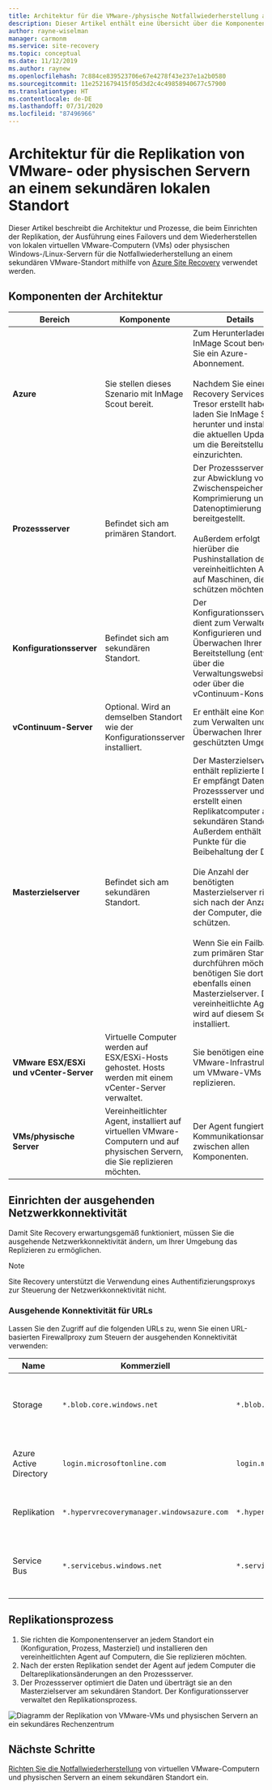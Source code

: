 ```yaml
---
title: Architektur für die VMware-/physische Notfallwiederherstellung an einem sekundären Standort mit Azure Site Recovery
description: Dieser Artikel enthält eine Übersicht über die Komponenten und die Architektur, die bei der Notfallwiederherstellung für lokale VMware-VMs oder physische Server unter Windows oder Linux an einem sekundären VMware-Standort mit Azure Site Recovery verwendet werden.
author: rayne-wiselman
manager: carmonm
ms.service: site-recovery
ms.topic: conceptual
ms.date: 11/12/2019
ms.author: raynew
ms.openlocfilehash: 7c884ce839523706e67e4278f43e237e1a2b0580
ms.sourcegitcommit: 11e2521679415f05d3d2c4c49858940677c57900
ms.translationtype: HT
ms.contentlocale: de-DE
ms.lasthandoff: 07/31/2020
ms.locfileid: "87496966"
---
```

# <a name="architecture-for-vmwarephysical-server-replication-to-a-secondary-on-premises-site"></a>Architektur für die Replikation von VMware- oder physischen Servern an einem sekundären lokalen Standort

Dieser Artikel beschreibt die Architektur und Prozesse, die beim Einrichten der Replikation, der Ausführung eines Failovers und dem Wiederherstellen von lokalen virtuellen VMware-Computern (VMs) oder physischen Windows-/Linux-Servern für die Notfallwiederherstellung an einem sekundären VMware-Standort mithilfe von [Azure Site Recovery](site-recovery-overview.md) verwendet werden.


## <a name="architectural-components"></a>Komponenten der Architektur

**Bereich** | **Komponente** | **Details**
--- | --- | ---
**Azure** | Sie stellen dieses Szenario mit InMage Scout bereit. | Zum Herunterladen von InMage Scout benötigen Sie ein Azure-Abonnement.<br/><br/> Nachdem Sie einen Recovery Services-Tresor erstellt haben, laden Sie InMage Scout herunter und installieren die aktuellen Updates, um die Bereitstellung einzurichten.
**Prozessserver** | Befindet sich am primären Standort. | Der Prozessserver wird zur Abwicklung von Zwischenspeicherung, Komprimierung und Datenoptimierung bereitgestellt.<br/><br/> Außerdem erfolgt hierüber die Pushinstallation des vereinheitlichten Agents auf Maschinen, die Sie schützen möchten.
**Konfigurationsserver** | Befindet sich am sekundären Standort. | Der Konfigurationsserver dient zum Verwalten, Konfigurieren und Überwachen Ihrer Bereitstellung (entweder über die Verwaltungswebsite oder über die vContinuum-Konsole).
**vContinuum-Server** | Optional. Wird an demselben Standort wie der Konfigurationsserver installiert. | Er enthält eine Konsole zum Verwalten und Überwachen Ihrer geschützten Umgebung.
**Masterzielserver** | Befindet sich am sekundären Standort. | Der Masterzielserver enthält replizierte Daten. Er empfängt Daten vom Prozessserver und erstellt einen Replikatcomputer am sekundären Standort. Außerdem enthält er die Punkte für die Beibehaltung der Daten.<br/><br/> Die Anzahl der benötigten Masterzielserver richtet sich nach der Anzahl der Computer, die Sie schützen.<br/><br/> Wenn Sie ein Failback zum primären Standort durchführen möchten, benötigen Sie dort ebenfalls einen Masterzielserver. Der vereinheitlichte Agent wird auf diesem Server installiert.
**VMware ESX/ESXi und vCenter-Server** |  Virtuelle Computer werden auf ESX/ESXi-Hosts gehostet. Hosts werden mit einem vCenter-Server verwaltet. | Sie benötigen eine VMware-Infrastruktur, um VMware-VMs zu replizieren.
**VMs/physische Server** |  Vereinheitlichter Agent, installiert auf virtuellen VMware-Computern und auf physischen Servern, die Sie replizieren möchten. | Der Agent fungiert als Kommunikationsanbieter zwischen allen Komponenten.

## <a name="set-up-outbound-network-connectivity"></a>Einrichten der ausgehenden Netzwerkkonnektivität

Damit Site Recovery erwartungsgemäß funktioniert, müssen Sie die ausgehende Netzwerkkonnektivität ändern, um Ihrer Umgebung das Replizieren zu ermöglichen.

> [!NOTE]
> Site Recovery unterstützt die Verwendung eines Authentifizierungsproxys zur Steuerung der Netzwerkkonnektivität nicht.

### <a name="outbound-connectivity-for-urls"></a>Ausgehende Konnektivität für URLs

Lassen Sie den Zugriff auf die folgenden URLs zu, wenn Sie einen URL-basierten Firewallproxy zum Steuern der ausgehenden Konnektivität verwenden:

| **Name**                  | **Kommerziell**                               | **Behörden**                                 | **Beschreibung** |
| ------------------------- | -------------------------------------------- | ---------------------------------------------- | ----------- |
| Storage                   | `*.blob.core.windows.net`                  | `*.blob.core.usgovcloudapi.net`              | Ermöglicht das Schreiben von Daten aus der VM in das Cachespeicherkonto in der Quellregion |
| Azure Active Directory    | `login.microsoftonline.com`                | `login.microsoftonline.us`                   | Stellt die Autorisierung und Authentifizierung für Site Recovery-Dienst-URLs bereit. |
| Replikation               | `*.hypervrecoverymanager.windowsazure.com` | `*.hypervrecoverymanager.windowsazure.com`   | Ermöglicht die Kommunikation der VM mit Site Recovery |
| Service Bus               | `*.servicebus.windows.net`                 | `*.servicebus.usgovcloudapi.net`             | Ermöglicht es der VM, die Site Recovery-Überwachung und -Diagnosedaten zu schreiben |

## <a name="replication-process"></a>Replikationsprozess

1. Sie richten die Komponentenserver an jedem Standort ein (Konfiguration, Prozess, Masterziel) und installieren den vereinheitlichten Agent auf Computern, die Sie replizieren möchten.
2. Nach der ersten Replikation sendet der Agent auf jedem Computer die Deltareplikationsänderungen an den Prozessserver.
3. Der Prozessserver optimiert die Daten und überträgt sie an den Masterzielserver am sekundären Standort. Der Konfigurationsserver verwaltet den Replikationsprozess.

![Diagramm der Replikation von VMware-VMs und physischen Servern an ein sekundäres Rechenzentrum](./media/site-recovery-components/vmware-to-vmware.png)



## <a name="next-steps"></a>Nächste Schritte

[Richten Sie die Notfallwiederherstellung](vmware-physical-secondary-disaster-recovery.md) von virtuellen VMware-Computern und physischen Servern an einem sekundären Standort ein.
